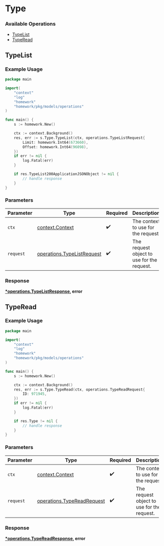 # Type

### Available Operations

* [TypeList](#typelist)
* [TypeRead](#typeread)

## TypeList

### Example Usage

```go
package main

import(
	"context"
	"log"
	"homework"
	"homework/pkg/models/operations"
)

func main() {
    s := homework.New()

    ctx := context.Background()
    res, err := s.Type.TypeList(ctx, operations.TypeListRequest{
        Limit: homework.Int64(673660),
        Offset: homework.Int64(96098),
    })
    if err != nil {
        log.Fatal(err)
    }

    if res.TypeList200ApplicationJSONObject != nil {
        // handle response
    }
}
```

### Parameters

| Parameter                                                                | Type                                                                     | Required                                                                 | Description                                                              |
| ------------------------------------------------------------------------ | ------------------------------------------------------------------------ | ------------------------------------------------------------------------ | ------------------------------------------------------------------------ |
| `ctx`                                                                    | [context.Context](https://pkg.go.dev/context#Context)                    | :heavy_check_mark:                                                       | The context to use for the request.                                      |
| `request`                                                                | [operations.TypeListRequest](../../models/operations/typelistrequest.md) | :heavy_check_mark:                                                       | The request object to use for the request.                               |


### Response

**[*operations.TypeListResponse](../../models/operations/typelistresponse.md), error**


## TypeRead

### Example Usage

```go
package main

import(
	"context"
	"log"
	"homework"
	"homework/pkg/models/operations"
)

func main() {
    s := homework.New()

    ctx := context.Background()
    res, err := s.Type.TypeRead(ctx, operations.TypeReadRequest{
        ID: 971945,
    })
    if err != nil {
        log.Fatal(err)
    }

    if res.Type != nil {
        // handle response
    }
}
```

### Parameters

| Parameter                                                                | Type                                                                     | Required                                                                 | Description                                                              |
| ------------------------------------------------------------------------ | ------------------------------------------------------------------------ | ------------------------------------------------------------------------ | ------------------------------------------------------------------------ |
| `ctx`                                                                    | [context.Context](https://pkg.go.dev/context#Context)                    | :heavy_check_mark:                                                       | The context to use for the request.                                      |
| `request`                                                                | [operations.TypeReadRequest](../../models/operations/typereadrequest.md) | :heavy_check_mark:                                                       | The request object to use for the request.                               |


### Response

**[*operations.TypeReadResponse](../../models/operations/typereadresponse.md), error**

